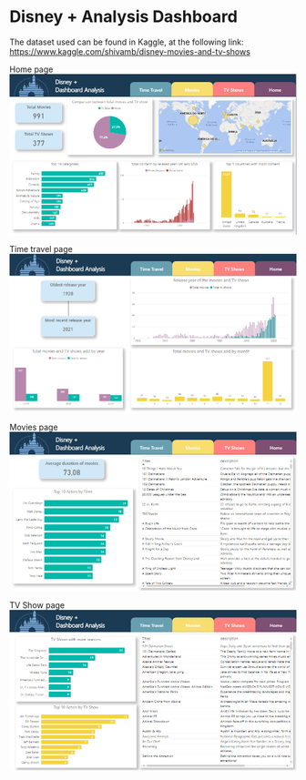 # Disney + Analysis Dashboard
The dataset used can be found in Kaggle, at the following link: https://www.kaggle.com/shivamb/disney-movies-and-tv-shows

Home page
![Screenshot](figure1.PNG)

Time travel page
![Screenshot](figure2.PNG)

Movies page
![Screenshot](figure3.PNG)

TV Show page
![Screenshot](figure4.PNG)
 
